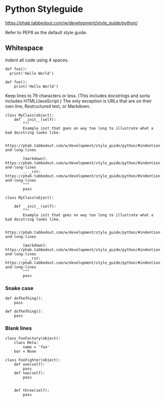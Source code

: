 Python Styleguide
=================

https://phab.tabbedout.com/w/development/style_guide/python/

Refer to PEP8 as the default style guide.

Whitespace
----------

Indent all code using 4 spaces.

```lang=python, counterexample
def foo():
  print('Hello World')
```

```lang=python
def foo():
    print('Hello World')
```

Keep lines to 79 characters or less. (This includes docstrings and sorta
includes HTML/JavaScript.) The only exception is URLs that are on their own
line, Restructured text, or Markdown.

```lang=python, counterexample
class MyClass(object):
    def __init__(self):
        """
        Example init that goes on way too long to illustrate what a bad docstring looks like.

        https://phab.tabbedout.com/w/development/style_guide/python/#indention-and-long-lines

        [markdown]: https://phab.tabbedout.com/w/development/style_guide/python/#indention-and-long-lines
        .. _rst: https://phab.tabbedout.com/w/development/style_guide/python/#indention-and-long-lines
        """
        pass
```

```lang=python
class MyClass(object):

    def __init__(self):
        """
        Example init that goes on way too long to illustrate what a bad docstring looks like.

        https://phab.tabbedout.com/w/development/style_guide/python/#indention-and-long-lines

        [markdown]: https://phab.tabbedout.com/w/development/style_guide/python/#indention-and-long-lines
        .. _rst: https://phab.tabbedout.com/w/development/style_guide/python/#indention-and-long-lines
        """
        pass
```

### Snake case

```lang=python, counterexample
def doTheThing():
    pass
```

```lang=python
def doTheThing():
    pass
```

### Blank lines

```lang=python, counterexample
class FooFactory(object):
    class Meta:
        name = 'foo'
    bar = None

class FooFighter(object):
    def one(self):
        pass
    def two(self):
        pass


    def three(self):
        pass
````

